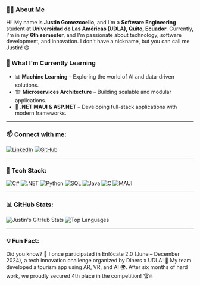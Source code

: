 
### 👨‍💻 About Me
Hi! My name is **Justin Gomezcoello**, and I'm a **Software Engineering** student at **Universidad de Las Américas (UDLA), Quito, Ecuador**. Currently, I'm in my **6th semester**, and I'm passionate about technology, software development, and innovation. I don't have a nickname, but you can call me Justin! 😄

### 🚀 What I'm Currently Learning
- 📊 **Machine Learning** – Exploring the world of AI and data-driven solutions.
- 🏗 **Microservices Architecture** – Building scalable and modular applications.
- 🔗 **.NET MAUI & ASP.NET** – Developing full-stack applications with modern frameworks.
  

---

### 📫 Connect with me:
[![LinkedIn](https://img.shields.io/badge/-LinkedIn-0077B5?style=flat-square&logo=linkedin&logoColor=white)](https://www.linkedin.com/in/justin-gomezcoello/)
[![GitHub](https://img.shields.io/badge/-GitHub-181717?style=flat-square&logo=github&logoColor=white)](https://github.com/JustinGomezcoello)


---

### 🚀 Tech Stack:
![C#](https://img.shields.io/badge/-C%23-239120?style=flat-square&logo=c-sharp&logoColor=white)
![.NET](https://img.shields.io/badge/-.NET-512BD4?style=flat-square&logo=dot-net&logoColor=white)
![Python](https://img.shields.io/badge/-Python-3776AB?style=flat-square&logo=python&logoColor=white)
![SQL](https://img.shields.io/badge/-SQL-4479A1?style=flat-square&logo=mysql&logoColor=white)
![Java](https://img.shields.io/badge/-Java-007396?style=flat-square&logo=java&logoColor=white)
![C](https://img.shields.io/badge/-C-A8B9CC?style=flat-square&logo=c&logoColor=white)
![MAUI](https://img.shields.io/badge/-MAUI-512BD4?style=flat-square&logo=dot-net&logoColor=white)

---

### 📊 GitHub Stats:
![Justin's GitHub Stats](https://github-readme-stats.vercel.app/api?username=JustinGomezcoello&show_icons=true&theme=tokyonight)
![Top Languages](https://github-readme-stats.vercel.app/api/top-langs/?username=JustinGomezcoello&layout=compact&theme=tokyonight)

---

### 💡 Fun Fact:
Did you know? 🤔 I once participated in Enfócate 2.0 (June – December 2024), a tech innovation challenge organized by Diners x UDLA! 🚀 My team developed a tourism app using AR, VR, and AI 🌍. After six months of hard work, we proudly secured 4th place in the competition! 🏆🔥



